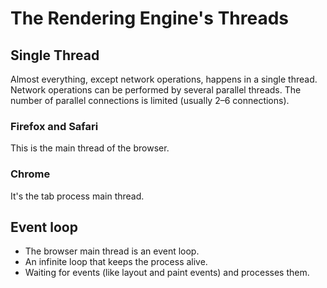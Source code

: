 # The Rendering Engine's Threads

## Single Thread
Almost everything, except network operations, happens in a single thread. Network operations can be performed by several parallel threads. The number of parallel connections is limited (usually 2–6 connections).

### Firefox and Safari
This is the main thread of the browser. 

### Chrome
It's the tab process main thread. 


## Event loop
- The browser main thread is an event loop. 
- An infinite loop that keeps the process alive. 
- Waiting for events (like layout and paint events) and processes them. 